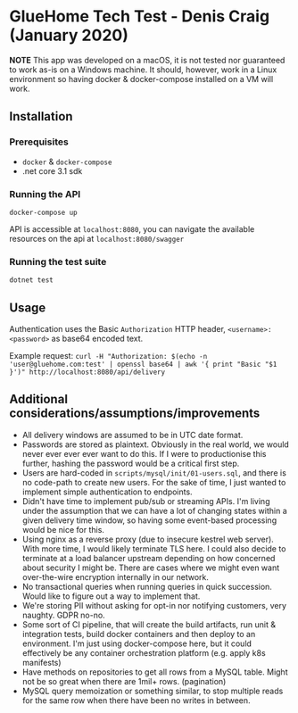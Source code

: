 # GlueHome Tech Test - Denis Craig (January 2020)

**NOTE** This app was developed on a macOS, it is not tested nor guaranteed to work as-is on a Windows machine. It should, however, work in a Linux environment so having docker & docker-compose installed on a VM will work.

## Installation

### Prerequisites

* `docker` & `docker-compose`
* .net core 3.1 sdk

### Running the API

`docker-compose up`

API is accessible at `localhost:8080`, you can navigate the available resources on the api at `localhost:8080/swagger`

### Running the test suite

`dotnet test`

## Usage

Authentication uses the Basic `Authorization` HTTP header, `<username>:<password>` as base64 encoded text.

Example request:
```curl -H "Authorization: $(echo -n 'user@gluehome.com:test' | openssl base64 | awk '{ print "Basic "$1 }')" http://localhost:8080/api/delivery```


## Additional considerations/assumptions/improvements

* All delivery windows are assumed to be in UTC date format.
* Passwords are stored as plaintext. Obviously in the real world, we would never ever ever ever want to do this. If I were to productionise this further, hashing the password would be a critical first step.
* Users are hard-coded in `scripts/mysql/init/01-users.sql`, and there is no code-path to create new users. For the sake of time, I just wanted to implement simple authentication to endpoints.
* Didn't have time to implement pub/sub or streaming APIs. I'm living under the assumption that we can have a lot of changing states within a given delivery time window, so having some event-based processing would be nice for this.
* Using nginx as a reverse proxy (due to insecure kestrel web server). With more time, I would likely terminate TLS here. I could also decide to terminate at a load balancer upstream depending on how concerned about security I might be. There are cases where we might even want over-the-wire encryption internally in our network.
* No transactional queries when running queries in quick succession. Would like to figure out a way to implement that.
* We're storing PII without asking for opt-in nor notifying customers, very naughty. GDPR no-no.
* Some sort of CI pipeline, that will create the build artifacts, run unit & integration tests, build docker containers and then deploy to an environment. I'm just using docker-compose here, but it could effectively be any container orchestration platform (e.g. apply k8s manifests)
* Have methods on repositories to get all rows from a MySQL table. Might not be so great when there are 1mil+ rows. (pagination)
* MySQL query memoization or something similar, to stop multiple reads for the same row when there have been no writes in between.
